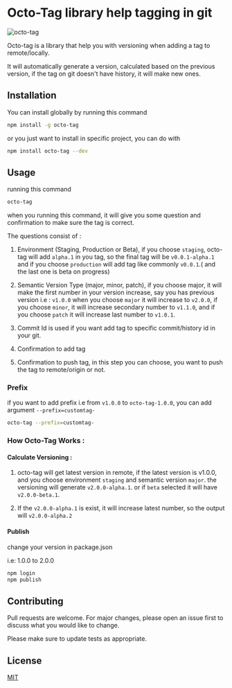 # Octo-Tag library help tagging in git

![octo-tag](https://i.ibb.co/10gk9RG/Screen-Shot-2021-05-17-at-18-34-59.png)

Octo-tag is a library that help you with versioning when adding a tag to remote/locally.

It will automatically generate a version, calculated based on the previous version, if the tag on git doesn't have history, it will make new ones.

## Installation

You can install globally by running this command

```bash
npm install -g octo-tag
```

or you just want to install in specific project, you can do with

```bash
npm install octo-tag --dev
```

## Usage

running this command

```bash
octo-tag
```

when you running this command, it will give you some question and confirmation to make sure the tag is correct.

The questions consist of :

1. Environment (Staging, Production or Beta), if you choose `staging`, octo-tag will add `alpha.1` in you tag, so the final tag will be
   `v0.0.1-alpha.1` and if you choose `production` will add tag like commonly `v0.0.1`.( and the last one is beta on progress)

2. Semantic Version Type (major, minor, patch), if you choose major, it will make the first number in your version increase, say you has previous version i.e : `v1.0.0` when you choose `major` it will increase to `v2.0.0`, if you choose `minor`, it will increase secondary number to `v1.1.0`, and if you choose `patch` it will increase last number to `v1.0.1`.

3. Commit Id is used if you want add tag to specific commit/history id in your git.
4. Confirmation to add tag
5. Confirmation to push tag, in this step you can choose, you want to push the tag to remote/origin or not.

### Prefix

if you want to add prefix i.e from `v1.0.0` to `octo-tag-1.0.0`, you can add argument `--prefix=customtag-`

```bash
octo-tag --prefix=customtag-
```

### How Octo-Tag Works :

#### Calculate Versioning :

1. octo-tag will get latest version in remote, if the latest version is v1.0.0, and you choose environment `staging` and semantic version `major`. the versioning will generate `v2.0.0-alpha.1`. or if `beta` selected it will have `v2.0.0-beta.1`.

2. If the `v2.0.0-alpha.1` is exist, it will increase latest number, so the output will `v2.0.0-alpha.2`

#### Publish

change your version in package.json

i.e: 1.0.0 to 2.0.0

```bash
npm login
npm publish
```

## Contributing

Pull requests are welcome. For major changes, please open an issue first to discuss what you would like to change.

Please make sure to update tests as appropriate.

## License

[MIT](https://choosealicense.com/licenses/mit/)
